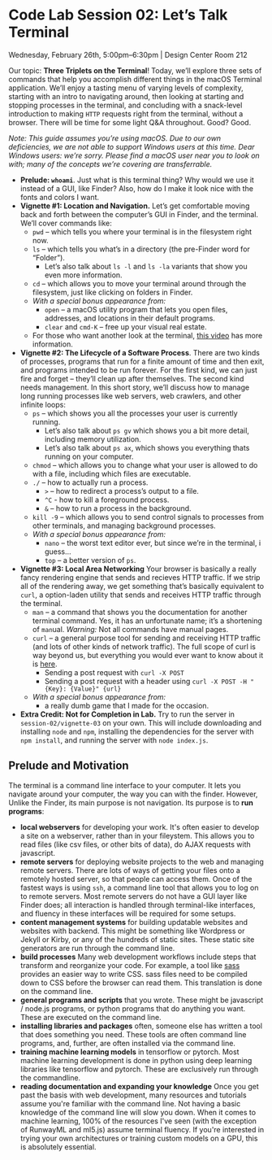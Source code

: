 # Code Lab Session 02: Let’s Talk Terminal
Wednesday, February 26th, 5:00pm–6:30pm | Design Center Room 212


Our topic: **Three Triplets on the Terminal**! Today, we’ll explore three sets of commands that help you accomplish different things in the macOS Terminal application. We’ll enjoy a tasting menu of varying levels of complexity, starting with an intro to navigating around, then looking at starting and stopping processes in the terminal, and concluding with a snack-level introduction to making `HTTP` requests right from the terminal, without a browser. There will be time for some light Q&A throughout. Good? Good.

*Note: This guide assumes you’re using macOS. Due to our own deficiencies, we are not able to support Windows users at this time. Dear Windows users: we’re sorry. Please find a macOS user near you to look on with; many of the concepts we’re covering are transferrable.*

- **Prelude: `whoami`**. Just what is this terminal thing? Why would we use it instead of a GUI, like Finder? Also, how do I make it look nice with the fonts and colors I want.
- **Vignette #1: Location and Navigation.** Let’s get comfortable moving back and forth between the computer’s GUI in Finder, and the terminal. We’ll cover commands like:
    - `pwd` – which tells you where your terminal is in the filesystem right now.
    - `ls` – which tells you what’s in a directory (the pre-Finder word for “Folder”).
        - Let’s also talk about `ls -l` and `ls -la` variants that show you even more information.
    - `cd` – which allows you to move your terminal around through the filesystem, just like clicking on folders in Finder.
    - *With a special bonus appearance from:*
        - `open` – a macOS utility program that lets you open files, addresses, and locations in their default programs.
        -  `clear` and `cmd-K` – free up your visual real estate.
    - For those who want another look at the terminal, [this video](https://www.youtube.com/watch?v=V4ShSik25Wo) has more information.
- **Vignette #2: The Lifecycle of a Software Process**. There are two kinds of processes, programs that run for a finite amount of time and then exit, and programs intended to be run forever. For the first kind, we can just fire and forget – they’ll clean up after themselves. The second kind needs management. In this short story, we’ll discuss how to manage long running processes like web servers, web crawlers, and other infinite loops:
    - `ps` – which shows you all the processes your user is currently running.
        - Let’s also talk about `ps gv` which shows you a bit more detail, including memory utilization.
        - Let’s also talk about `ps ax`, which shows you everything thats running on your computer.
    - `chmod` – which allows you to change what your user is allowed to do with a file, including which files are executable.
    - `./` – how to actually run a process.
        - `>` – how to redirect a process’s output to a file.
        - `^C` - how to kill a foreground process.
        - `&` – how to run a process in the background.
    - `kill -9` – which allows you to send control signals to processes from other terminals, and managing background processes.
    - *With a special bonus appearance from:*
        - `nano` – the worst text editor ever, but since we’re in the terminal, i guess…
        - `top` – a better version of `ps`.
- **Vignette #3: Local Area Networking** Your browser is basically a really fancy rendering engine that sends and recieves HTTP traffic. If we strip all of the rendering away, we get something that’s basically equivalent to `curl`, a option-laden utility that sends and receives HTTP traffic through the terminal.
    - `man` – a command that shows you the documentation for another terminal command. Yes, it has an unfortunate name; it’s a shortening of `man`ual. *Warning:* Not all commands have manual pages.
    - `curl` – a general purpose tool for sending and receiving HTTP traffic (and lots of other kinds of network traffic). The full scope of curl is way beyond us, but everything you would ever want to know about it is [here](https://ec.haxx.se/).
        - Sending a post request with `curl -X POST`
        - Sending a post request with a header using `curl -X POST -H "{Key}: {Value}" {url}`
    - *With a special bonus appearance from:*
        - a really dumb game that I made for the occasion.
- **Extra Credit: Not for Completion in Lab.** Try to run the server in `session-02/vignette-03` on your own. This will include downloading and installing `node` and `npm`, installing the dependencies for the server with `npm install`, and running the server with `node index.js`.

## Prelude and Motivation

The terminal is a command line interface to your computer. It lets you navigate around your computer, the way you can with the finder. However, Unlike the Finder, its main purpose is not navigation. Its purpose is to **run programs**:
- **local webservers** for developing your work. It's often easier to develop a site on a webserver, rather than in your fileystem. This allows you to read files (like csv files, or other bits of data), do AJAX requests with javascript.
- **remote servers** for deploying website projects to the web and managing remote servers. There are lots of ways of getting your files onto a remotely hosted server, so that people can access them. Once of the fastest ways is using `ssh`, a command line tool that allows you to log on to remote servers. Most remote servers do not have a GUI layer like Finder does; all interaction is handled through terminal-like interfaces, and fluency in these interfaces will be required for some setups.
- **content management systems** for building updatable websites and websites with backend. This might be something like Wordpress or Jekyll or Kirby, or any of the hundreds of static sites. These static site generators are run through the command line.
- **build processes** Many web development workflows include steps that transform and reorganize your code. For example, a tool like [sass](https://sass-lang.com/) provides an easier way to write CSS. sass files need to be compiled down to CSS before the browser can read them. This translation is done on the command line.
- **general programs and scripts** that you wrote. These might be javascript / node.js programs, or python programs that do anything you want. These are executed on the command line.
- **installing libraries and packages** often, someone else has written a tool that does something you need. These tools are often command line programs, and, further, are often installed via the command line.
- **training machine learning models** in tensorflow or pytorch. Most machine learning development is done in python using deep learning libraries like tensorflow and pytorch. These are exclusively run through the commandline.
- **reading documentation and expanding your knowledge** Once you get past the basis with web development, many resources and tutorials assume you're familiar with the command line. Not having a basic knowledge of the command line will slow you down. When it comes to machine learning, 100% of the resources I've seen (with the exception of RunwayML and ml5.js) assume terminal fluency. If you're interested in trying your own architectures or training custom models on a GPU, this is absolutely essential.

